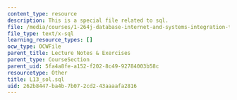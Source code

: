 ```yaml
---
content_type: resource
description: This is a special file related to sql.
file: /media/courses/1-264j-database-internet-and-systems-integration-technologies-fall-2013/262b8447ba4b7b072cd243aaaafa2816_L13_sol.sql
file_type: text/x-sql
learning_resource_types: []
ocw_type: OCWFile
parent_title: Lecture Notes & Exercises
parent_type: CourseSection
parent_uid: 5fa4a8fe-a152-f202-8c49-92784003b58c
resourcetype: Other
title: L13_sol.sql
uid: 262b8447-ba4b-7b07-2cd2-43aaaafa2816
---
```

